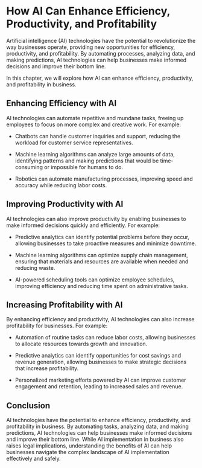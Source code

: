 How AI Can Enhance Efficiency, Productivity, and Profitability
============================================================================

Artificial intelligence (AI) technologies have the potential to revolutionize the way businesses operate, providing new opportunities for efficiency, productivity, and profitability. By automating processes, analyzing data, and making predictions, AI technologies can help businesses make informed decisions and improve their bottom line.

In this chapter, we will explore how AI can enhance efficiency, productivity, and profitability in business.

Enhancing Efficiency with AI
----------------------------

AI technologies can automate repetitive and mundane tasks, freeing up employees to focus on more complex and creative work. For example:

* Chatbots can handle customer inquiries and support, reducing the workload for customer service representatives.

* Machine learning algorithms can analyze large amounts of data, identifying patterns and making predictions that would be time-consuming or impossible for humans to do.

* Robotics can automate manufacturing processes, improving speed and accuracy while reducing labor costs.

Improving Productivity with AI
------------------------------

AI technologies can also improve productivity by enabling businesses to make informed decisions quickly and efficiently. For example:

* Predictive analytics can identify potential problems before they occur, allowing businesses to take proactive measures and minimize downtime.

* Machine learning algorithms can optimize supply chain management, ensuring that materials and resources are available when needed and reducing waste.

* AI-powered scheduling tools can optimize employee schedules, improving efficiency and reducing time spent on administrative tasks.

Increasing Profitability with AI
--------------------------------

By enhancing efficiency and productivity, AI technologies can also increase profitability for businesses. For example:

* Automation of routine tasks can reduce labor costs, allowing businesses to allocate resources towards growth and innovation.

* Predictive analytics can identify opportunities for cost savings and revenue generation, allowing businesses to make strategic decisions that increase profitability.

* Personalized marketing efforts powered by AI can improve customer engagement and retention, leading to increased sales and revenue.

Conclusion
----------

AI technologies have the potential to enhance efficiency, productivity, and profitability in business. By automating tasks, analyzing data, and making predictions, AI technologies can help businesses make informed decisions and improve their bottom line. While AI implementation in business also raises legal implications, understanding the benefits of AI can help businesses navigate the complex landscape of AI implementation effectively and safely.
